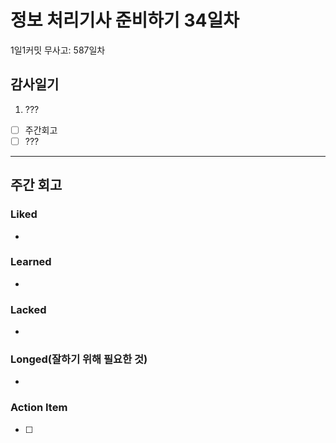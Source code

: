 # 정보 처리기사 준비하기 34일차

1일1커밋 무사고: 587일차

## 감사일기

1. ???

- [ ] 주간회고
- [ ] ???

---

## 주간 회고

### Liked

-

### Learned

-

### Lacked

-

### Longed(잘하기 위해 필요한 것)

-

### Action Item

- [ ]
